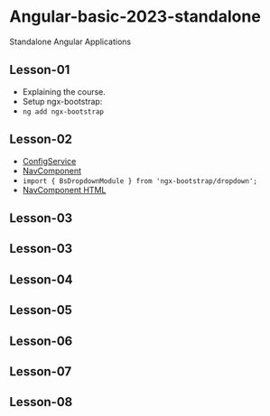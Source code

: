 # Angular-basic-2023-standalone
Standalone Angular Applications

## Lesson-01
- Explaining the course.
- Setup ngx-bootstrap:
- `ng add ngx-bootstrap`

## Lesson-02
- [ConfigService](src\app\service\config.service.ts)
- [NavComponent](src/app/common/nav/nav.component.ts)
- `import { BsDropdownModule } from 'ngx-bootstrap/dropdown';`
- [NavComponent HTML](src\app\common\nav\nav.component.html)

## Lesson-03












## Lesson-03





## Lesson-04


## Lesson-05


## Lesson-06


## Lesson-07






## Lesson-08


